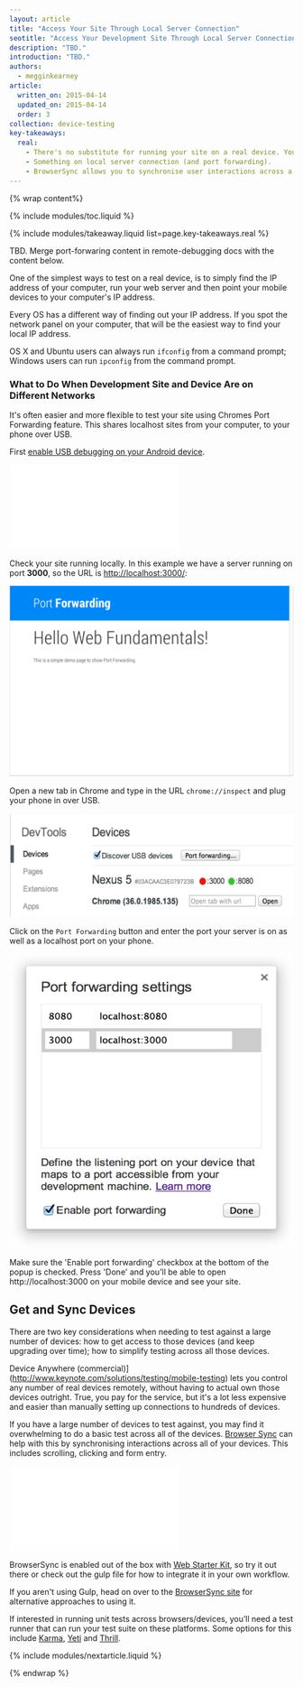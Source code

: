 ```yaml
---
layout: article
title: "Access Your Site Through Local Server Connection"
seotitle: "Access Your Development Site Through Local Server Connection Using Port Forwarding"
description: "TBD."
introduction: "TBD."
authors:
  - megginkearney
article:
  written_on: 2015-04-14
  updated_on: 2015-04-14
  order: 3
collection: device-testing
key-takeaways:
  real: 
    - There's no substitute for running your site on a real device. You must try your site on real devices.
    - Something on local server connection (and port forwarding).
    - BrowserSync allows you to synchronise user interactions across a number of devices at the same time.
---
```

{% wrap content%}

{% include modules/toc.liquid %}

{% include modules/takeaway.liquid list=page.key-takeaways.real %}

TBD. Merge port-forwaring content in remote-debugging docs with the content below.

One of the simplest ways to test on a real device, is to simply find the IP
address of your computer, run your web server and then point your mobile devices
to your computer's IP address.

Every OS has a different way of finding out your IP address. If you spot
the network panel on your computer, that will be the easiest way to find your
local IP address.  

OS X and Ubuntu users can always run `ifconfig` from a command prompt; Windows
users can run `ipconfig` from the command prompt.

### What to Do When Development Site and Device Are on Different Networks

It's often easier and more flexible to test your site using Chromes Port Forwarding
feature. This shares localhost sites from your computer, to your phone over
USB.

First [enable USB debugging on your Android device](#access-site-on-android-device).

<div class="media media--video">
  <iframe src="//www.youtube.com/embed/06k_hSKZvbo?controls=2&amp;modestbranding=1&amp;showinfo=0&amp;utm-source=crdev-wf&amp;rel=0" frameborder="0" allowfullscreen=""></iframe>
</div>

Check your site running locally. In this example we have a
server running on port **3000**, so the URL is
[http://localhost:3000/](http://localhost:3000/):

![Demo site we are using as an example](imgs/port-forwarding-site-demo.png)

Open a new tab in Chrome and type in the URL `chrome://inspect` and plug your
phone in over USB.

![Chrome Inspect Screenshot](imgs/chrome-inspect.png) 

Click on the `Port Forwarding` button and enter the port your
server is on as well as a localhost port on your phone.

![Port Forwarding Settings](imgs/port-forwarding-dialog.png)

Make sure the 'Enable port forwarding' checkbox at the bottom of the popup
is checked. Press 'Done' and you'll be able to open http://localhost:3000 on
your mobile device and see your site.

## Get and Sync Devices

There are two key considerations when needing to test against a large number of devices: how to get access to those devices (and keep upgrading over time); how to simplify testing across all those devices.

Device Anywhere
(commercial)](http://www.keynote.com/solutions/testing/mobile-testing) lets you control any number of real devices remotely,
without having to actual own those devices outright.
True, you pay for the service, but it's a lot less expensive
and easier than manually setting up connections to
hundreds of devices.

If you have a large number of devices to test against, you may find it
overwhelming to do a basic test across all of the devices. [Browser
Sync](http://www.browsersync.io/) can help with this by synchronising
interactions across all of your devices. This includes scrolling, clicking and
form entry.

<div class="media media--video">
  <iframe src="//www.youtube.com/embed/RKKBIs_3svM?controls=2&amp;modestbranding=1&showinfo=0&;utm-source=crdev-wf&;rel=0" frameborder="0" allowfullscreen=""></iframe>
</div>

BrowserSync is enabled out of the box with [Web Starter
Kit](https://developers.google.com/web/starter-kit/), so try it out there or
check out the gulp file for how to integrate it in your own workflow.

If you aren't using Gulp, head on over to the [BrowserSync
site](http://www.browsersync.io/) for alternative approaches to using it.

If interested in running unit tests across browsers/devices, you’ll need a test runner that can run your test suite on these platforms. Some options for this include [Karma](http://karma-runner.github.io/0.12/index.html), [Yeti](http://www.yuiblog.com/blog/2010/08/25/introducing-yeti-the-yui-easy-testing-interface/) and [Thrill](http://thrilljs.com/).

{% include modules/nextarticle.liquid %}

{% endwrap %}
